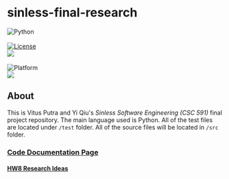 # sinless-final-research

<img alt="Python" src="https://upload.wikimedia.org/wikipedia/commons/1/1b/Blue_Python_3.9_Shield_Badge.svg"></br></br>
<a href="https://github.com/timm/keys/blob/master/LICENSE.md"><img 
alt="License" src="https://img.shields.io/badge/license-MIT-green"></a> </br><img 
src="https://img.shields.io/badge/purpose-AI%2C%20SWE-yellow"> </br></br>
<img 
alt="Platform" src="https://img.shields.io/badge/platform-osx%20,%20linux-lightgrey"> </br>
<a href="https://github.com/VitusP/sinless-swe/actions/workflows/tests.yaml"><img 
src="https://img.shields.io/badge/build-passing-brightgreen"></a> 

## About
This is Vitus Putra and Yi Qiu's *Sinless Software Engineering (CSC 591)* final project repository. The main language used is Python. All of the test files are located under ```/test``` folder. All of the source files will be located in ```/src``` folder.


### <a href="https://vitusp.github.io/">Code Documentation Page</a>

#### <a href="https://vitusp.github.io/sinless-final-research/literature">HW8 Research Ideas</a>
